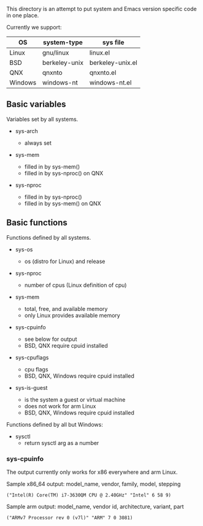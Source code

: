 This directory is an attempt to put system and Emacs version specific
code in one place.

Currently we support:

OS      | system-type   | sys file
--------|---------------|-----------------
Linux   | gnu/linux     | linux.el
BSD     | berkeley-unix | berkeley-unix.el
QNX     | qnxnto        | qnxnto.el
Windows | windows-nt    | windows-nt.el

## Basic variables

Variables set by all systems.

* sys-arch
  * always set

* sys-mem
  * filled in by sys-mem()
  * filled in by sys-nproc() on QNX

* sys-nproc
  * filled in by sys-nproc()
  * filled in by sys-mem() on QNX

## Basic functions

Functions defined by all systems.

* sys-os
  * os (distro for Linux) and release

* sys-nproc
  * number of cpus (Linux definition of cpu)

* sys-mem
  * total, free, and available memory
  * only Linux provides available memory

* sys-cpuinfo
  * see below for output
  * BSD, QNX require cpuid installed

* sys-cpuflags
  * cpu flags
  * BSD, QNX, Windows require cpuid installed

* sys-is-guest
  * is the system a guest or virtual machine
  * does not work for arm Linux
  * BSD, QNX, Windows require cpuid installed

Functions defined by all but Windows:

* sysctl
  * return sysctl arg as a number

### sys-cpuinfo

The output currently only works for x86 everywhere and arm Linux.

Sample x86_64 output: model_name, vendor, family, model, stepping

    ("Intel(R) Core(TM) i7-3630QM CPU @ 2.40GHz" "Intel" 6 58 9)

Sample arm output: model_name, vendor id, architecture, variant, part

    ("ARMv7 Processor rev 0 (v7l)" "ARM" 7 0 3081)
